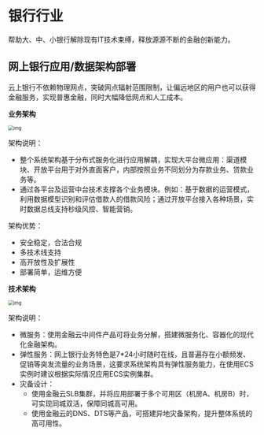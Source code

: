 # 银行行业

帮助大、中、小银行解除现有IT技术束缚，释放源源不断的金融创新能力。

## 网上银行应用/数据架构部署

云上银行不依赖物理网点，突破网点辐射范围限制，让偏远地区的用户也可以获得金融服务，实现普惠金融，同时大幅降低网点和人工成本。

**业务架构**

<img src="http://help-static-aliyun-doc.aliyuncs.com/assets/img/15920/15481782237200_zh-CN.png" alt="img" style="zoom:67%;" />

架构说明：

- 整个系统架构基于分布式服务化进行应用解耦，实现大平台微应用：渠道模块、开放平台用于对外直面客户，内部按照业务不同划分为存款业务、贷款业务等。
- 通过各平台及运营中台技术支撑各个业务模块。例如：基于数据的运营模式，利用数据模型识别和评估借款人的借款风险；通过开放平台接入各种场景，实时数据总线支持秒级风控、智能营销。

架构优势：

- 安全稳定，合法合规
- 多技术线支持
- 高开放性及扩展性
- 部署简单，运维方便

**技术架构**


<img src="http://help-static-aliyun-doc.aliyuncs.com/assets/img/15920/15481782237201_zh-CN.png" alt="img" style="zoom:67%;" />

架构说明：

- 微服务：使用金融云中间件产品可将业务分解，搭建微服务化、容器化的现代化金融架构。
- 弹性服务：网上银行业务特色是7*24小时随时在线，且普遍存在小额频发、促销等突发流量的业务场景，这要求系统架构具有弹性服务能力，在使用ECS实例时建议根据实际情况应用ECS实例集群。
- 灾备设计：
  - 使用金融云SLB集群，并将应用部署于多个可用区（机房A、机房B）时，可实现同城双活，保障同城高可用。
  - 使用金融云的DNS、DTS等产品，可搭建异地灾备架构，提升整体系统的高可用性。